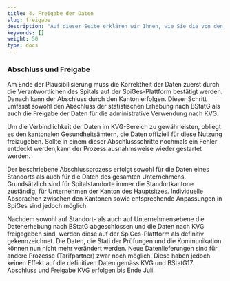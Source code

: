 ```yaml
---
title: 4. Freigabe der Daten 
slug: freigabe
description: "Auf dieser Seite erklären wir Ihnen, wie Sie die von den Standorten der Spitäler in Ihrem Kanton importierten Daten auf der SpiGes-Plattform freigeben können."
keywords: []
weight: 50
type: docs
---
```


### Abschluss und Freigabe

Am Ende der Plausibilisierung muss die Korrektheit der Daten zuerst durch die Verantwortlichen des Spitals auf der SpiGes-Plattform bestätigt werden. Danach kann der Abschluss durch den Kanton erfolgen. Dieser Schritt umfasst sowohl den Abschluss der statistischen Erhebung nach BStatG als auch die Freigabe der Daten für die administrative Verwendung nach KVG. 

Um die Verbindlichkeit der Daten im KVG-Bereich zu gewährleisten, obliegt es den kantonalen Gesundheitsämtern, die Daten offiziell für diese Nutzung freizugeben. Sollte in einem dieser Abschlussschritte nochmals ein Fehler entdeckt werden,kann der Prozess ausnahmsweise wieder gestartet werden.

Der beschriebene Abschlussprozess erfolgt sowohl für die Daten eines Standorts als auch für die Daten des gesamten Unternehmens. Grundsätzlich sind für Spitalstandorte immer die Standortkantone zuständig, für Unternehmen der Kanton des Hauptsitzes. Individuelle Absprachen zwischen den Kantonen sowie entsprechende Anpassungen in SpiGes sind jedoch möglich.

Nachdem sowohl auf Standort- als auch auf Unternehmensebene die Datenerhebung nach BStatG abgeschlossen und die Daten nach KVG freigegeben sind, werden diese auf der SpiGes-Plattform als definitiv gekennzeichnet. Die Daten, die Stati der Prüfungen und die Kommunikation können nun nicht mehr verändert werden. Neue Datenlieferungen sind für andere Prozesse (Tarifpartner) zwar noch möglich. Diese haben jedoch keinen Effekt auf die definitiven Daten gemäss KVG und BStatG17. Abschluss und Freigabe KVG erfolgen bis Ende Juli.